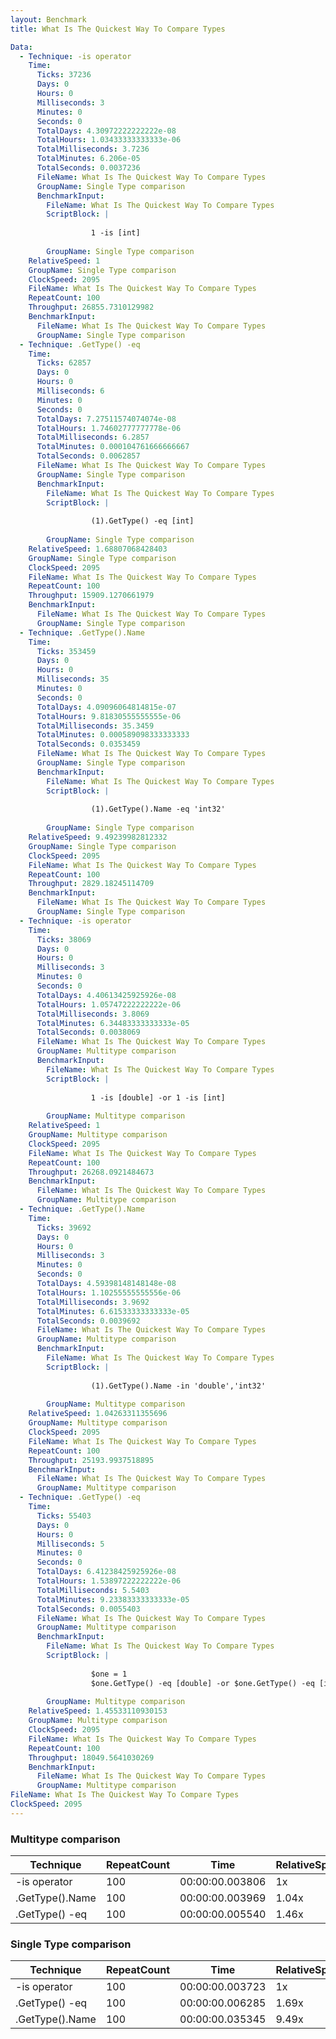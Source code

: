 ```yaml
---
layout: Benchmark
title: What Is The Quickest Way To Compare Types

Data: 
  - Technique: -is operator
    Time: 
      Ticks: 37236
      Days: 0
      Hours: 0
      Milliseconds: 3
      Minutes: 0
      Seconds: 0
      TotalDays: 4.30972222222222e-08
      TotalHours: 1.03433333333333e-06
      TotalMilliseconds: 3.7236
      TotalMinutes: 6.206e-05
      TotalSeconds: 0.0037236
      FileName: What Is The Quickest Way To Compare Types
      GroupName: Single Type comparison
      BenchmarkInput: 
        FileName: What Is The Quickest Way To Compare Types
        ScriptBlock: |
          
                  1 -is [int]
              
        GroupName: Single Type comparison
    RelativeSpeed: 1
    GroupName: Single Type comparison
    ClockSpeed: 2095
    FileName: What Is The Quickest Way To Compare Types
    RepeatCount: 100
    Throughput: 26855.7310129982
    BenchmarkInput: 
      FileName: What Is The Quickest Way To Compare Types
      GroupName: Single Type comparison
  - Technique: .GetType() -eq
    Time: 
      Ticks: 62857
      Days: 0
      Hours: 0
      Milliseconds: 6
      Minutes: 0
      Seconds: 0
      TotalDays: 7.27511574074074e-08
      TotalHours: 1.74602777777778e-06
      TotalMilliseconds: 6.2857
      TotalMinutes: 0.000104761666666667
      TotalSeconds: 0.0062857
      FileName: What Is The Quickest Way To Compare Types
      GroupName: Single Type comparison
      BenchmarkInput: 
        FileName: What Is The Quickest Way To Compare Types
        ScriptBlock: |
                  
                  (1).GetType() -eq [int]
              
        GroupName: Single Type comparison
    RelativeSpeed: 1.68807068428403
    GroupName: Single Type comparison
    ClockSpeed: 2095
    FileName: What Is The Quickest Way To Compare Types
    RepeatCount: 100
    Throughput: 15909.1270661979
    BenchmarkInput: 
      FileName: What Is The Quickest Way To Compare Types
      GroupName: Single Type comparison
  - Technique: .GetType().Name
    Time: 
      Ticks: 353459
      Days: 0
      Hours: 0
      Milliseconds: 35
      Minutes: 0
      Seconds: 0
      TotalDays: 4.09096064814815e-07
      TotalHours: 9.81830555555555e-06
      TotalMilliseconds: 35.3459
      TotalMinutes: 0.000589098333333333
      TotalSeconds: 0.0353459
      FileName: What Is The Quickest Way To Compare Types
      GroupName: Single Type comparison
      BenchmarkInput: 
        FileName: What Is The Quickest Way To Compare Types
        ScriptBlock: |
          
                  (1).GetType().Name -eq 'int32'
              
        GroupName: Single Type comparison
    RelativeSpeed: 9.49239982812332
    GroupName: Single Type comparison
    ClockSpeed: 2095
    FileName: What Is The Quickest Way To Compare Types
    RepeatCount: 100
    Throughput: 2829.18245114709
    BenchmarkInput: 
      FileName: What Is The Quickest Way To Compare Types
      GroupName: Single Type comparison
  - Technique: -is operator
    Time: 
      Ticks: 38069
      Days: 0
      Hours: 0
      Milliseconds: 3
      Minutes: 0
      Seconds: 0
      TotalDays: 4.40613425925926e-08
      TotalHours: 1.05747222222222e-06
      TotalMilliseconds: 3.8069
      TotalMinutes: 6.34483333333333e-05
      TotalSeconds: 0.0038069
      FileName: What Is The Quickest Way To Compare Types
      GroupName: Multitype comparison
      BenchmarkInput: 
        FileName: What Is The Quickest Way To Compare Types
        ScriptBlock: |
          
                  1 -is [double] -or 1 -is [int]
              
        GroupName: Multitype comparison
    RelativeSpeed: 1
    GroupName: Multitype comparison
    ClockSpeed: 2095
    FileName: What Is The Quickest Way To Compare Types
    RepeatCount: 100
    Throughput: 26268.0921484673
    BenchmarkInput: 
      FileName: What Is The Quickest Way To Compare Types
      GroupName: Multitype comparison
  - Technique: .GetType().Name
    Time: 
      Ticks: 39692
      Days: 0
      Hours: 0
      Milliseconds: 3
      Minutes: 0
      Seconds: 0
      TotalDays: 4.59398148148148e-08
      TotalHours: 1.10255555555556e-06
      TotalMilliseconds: 3.9692
      TotalMinutes: 6.61533333333333e-05
      TotalSeconds: 0.0039692
      FileName: What Is The Quickest Way To Compare Types
      GroupName: Multitype comparison
      BenchmarkInput: 
        FileName: What Is The Quickest Way To Compare Types
        ScriptBlock: |
          
                  (1).GetType().Name -in 'double','int32'
              
        GroupName: Multitype comparison
    RelativeSpeed: 1.04263311355696
    GroupName: Multitype comparison
    ClockSpeed: 2095
    FileName: What Is The Quickest Way To Compare Types
    RepeatCount: 100
    Throughput: 25193.9937518895
    BenchmarkInput: 
      FileName: What Is The Quickest Way To Compare Types
      GroupName: Multitype comparison
  - Technique: .GetType() -eq
    Time: 
      Ticks: 55403
      Days: 0
      Hours: 0
      Milliseconds: 5
      Minutes: 0
      Seconds: 0
      TotalDays: 6.41238425925926e-08
      TotalHours: 1.53897222222222e-06
      TotalMilliseconds: 5.5403
      TotalMinutes: 9.23383333333333e-05
      TotalSeconds: 0.0055403
      FileName: What Is The Quickest Way To Compare Types
      GroupName: Multitype comparison
      BenchmarkInput: 
        FileName: What Is The Quickest Way To Compare Types
        ScriptBlock: |
          
                  $one = 1
                  $one.GetType() -eq [double] -or $one.GetType() -eq [int]
              
        GroupName: Multitype comparison
    RelativeSpeed: 1.45533110930153
    GroupName: Multitype comparison
    ClockSpeed: 2095
    FileName: What Is The Quickest Way To Compare Types
    RepeatCount: 100
    Throughput: 18049.5641030269
    BenchmarkInput: 
      FileName: What Is The Quickest Way To Compare Types
      GroupName: Multitype comparison
FileName: What Is The Quickest Way To Compare Types
ClockSpeed: 2095
---
```



### Multitype comparison


|Technique      |RepeatCount|Time           |RelativeSpeed|Throughput|
|---------------|-----------|---------------|-------------|----------|
|-is operator   |100        |00:00:00.003806|1x           |26268.09/s|
|.GetType().Name|100        |00:00:00.003969|1.04x        |25193.99/s|
|.GetType() -eq |100        |00:00:00.005540|1.46x        |18049.56/s|


### Single Type comparison


|Technique      |RepeatCount|Time           |RelativeSpeed|Throughput|
|---------------|-----------|---------------|-------------|----------|
|-is operator   |100        |00:00:00.003723|1x           |26855.73/s|
|.GetType() -eq |100        |00:00:00.006285|1.69x        |15909.13/s|
|.GetType().Name|100        |00:00:00.035345|9.49x        |2829.18/s |
